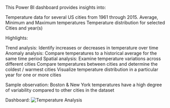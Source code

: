 This Power BI dashboard provides insights into:

Temperature data for several US cities from 1961 through 2015.
Average, Minimum and Maximum temperatures
Temperature distribution for selected Cities and year(s) 

Highlights:

Trend analysis: Identify increases or decreases in temperature over time
Anomaly analysis: Compare temperatures to a historical average for the same time period
Spatial analysis: Examine temperature variations across different cities
Compare temperatures between cities and determine the coldest / warmest cities
Visualize temperature distribution in a particular year for one or more cities

Sample observation:
Boston & New York temperatures have a high degree of variability compared to other cities in the dataset

Dashboard:
![Temperature Analysis](https://github.com/user-attachments/assets/0b4989b4-2540-4932-9ff0-a01c5fe35ca6)
